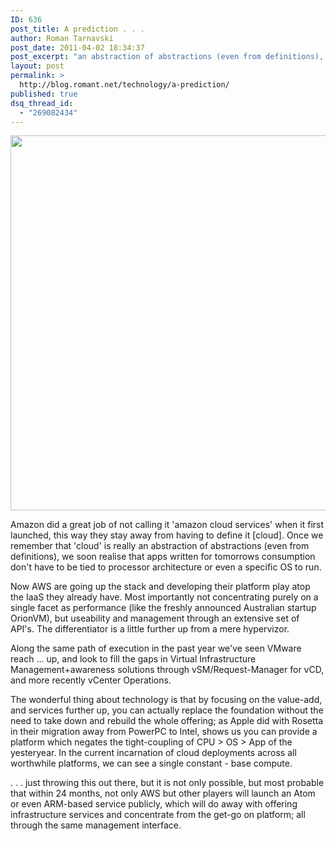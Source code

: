 ```yaml
---
ID: 636
post_title: A prediction . . .
author: Roman Tarnavski
post_date: 2011-04-02 18:34:37
post_excerpt: "an abstraction of abstractions (even from definitions), we soon realise that apps written for tomorrows consumption don't have to be tied to processor architecture or even a specific OS to run"
layout: post
permalink: >
  http://blog.romant.net/technology/a-prediction/
published: true
dsq_thread_id:
  - "269082434"
---
```

<img src="http://blog.romant.net/wp-content/uploads/2011/04/foundation.jpg" alt="" title="Foundation" width="600" class="aligncenter size-full wp-image-642" />

Amazon did a great job of not calling it 'amazon cloud services' when it first launched, this way they stay away from having to define it [cloud]. Once we remember that 'cloud' is really an abstraction of abstractions (even from definitions), we soon realise that apps written for tomorrows consumption don't have to be tied to processor architecture or even a specific OS to run.

Now AWS are going up the stack and developing their platform play atop the IaaS they already have. Most importantly not concentrating purely on a single facet as performance (like the freshly announced Australian startup OrionVM), but useability and management through an extensive set of API's. The differentiator is a little further up from a mere hypervizor.

Along the same path of execution in the past year we've seen VMware reach … up, and look to fill the gaps in Virtual Infrastructure Management+awareness solutions through vSM/Request-Manager for vCD, and more recently vCenter Operations.

The wonderful thing about technology is that by focusing on the value-add, and services further up, you can actually replace the foundation without the need to take down and rebuild the whole offering; as Apple did with Rosetta in their migration away from PowerPC to Intel, shows us you can provide a platform which negates the tight-coupling of CPU > OS > App of the yesteryear. In the current incarnation of cloud deployments across all worthwhile platforms, we can see a single constant - base compute.

. . . just throwing this out there, but it is not only possible, but most probable that within 24 months, not only AWS but other players will launch an Atom or even ARM-based service publicly, which will do away with offering infrastructure services and concentrate from the get-go on platform; all through the same management interface.